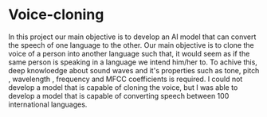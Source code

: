 # Voice-cloning

In this project our main objective is to develop an AI model that can convert the speech of one language to the other. Our main objective is to clone the voice of a person into another language such that, it would seem as if the same person is speaking in a language we intend him/her to. To achive this, deep knowloedge about sound waves and it's properties such as tone, pitch , wavelength , frequency and MFCC coefficients is required. I could not develop a model that is capable of cloning the voice, but I was able to develop a model that is capable of converting speech between 100 international languages.
